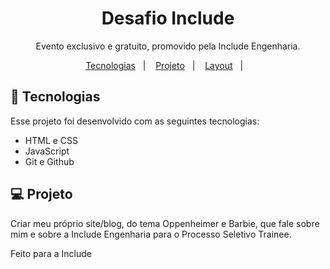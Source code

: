 <h1 align="center"> Desafio Include </h1>

<p align="center">
Evento exclusivo e gratuito, promovido pela Include Engenharia.
</p>

<p align="center">
  <a href="#-tecnologias">Tecnologias</a>&nbsp;&nbsp;&nbsp;|&nbsp;&nbsp;&nbsp;
  <a href="#-projeto">Projeto</a>&nbsp;&nbsp;&nbsp;|&nbsp;&nbsp;&nbsp;
  <a href="#-layout">Layout</a>&nbsp;&nbsp;&nbsp;|&nbsp;&nbsp;&nbsp;
 
</p>

## 🚀 Tecnologias

Esse projeto foi desenvolvido com as seguintes tecnologias:

- HTML e CSS
- JavaScript
- Git e Github

## 💻 Projeto

Criar meu próprio site/blog, do tema Oppenheimer e Barbie, que fale sobre mim e sobre a Include Engenharia para o Processo Seletivo Trainee.

Feito para a Include